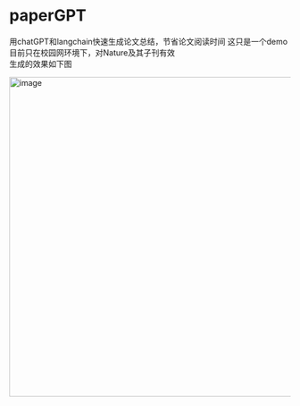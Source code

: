 # paperGPT
用chatGPT和langchain快速生成论文总结，节省论文阅读时间
这只是一个demo目前只在校园网环境下，对Nature及其子刊有效  
生成的效果如下图

<img width="572" alt="image" src="https://github.com/lrxwisdom001/paperGPT/assets/106758196/9d731a30-b004-4def-80c0-2fdc11497a44">
